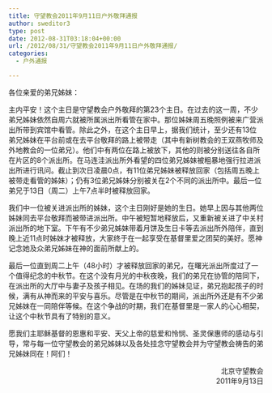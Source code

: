 ```yaml
---
title: 守望教会2011年9月11日户外敬拜通报
author: sweditor3
type: post
date: 2012-08-31T03:18:04+00:00
url: /2012/08/31/守望教会2011年9月11日户外敬拜通报/
categories:
  - 户外通报

---
```

<span style="color: #808000;"></span>

各位亲爱的弟兄姊妹：

主内平安！这个主日是守望教会户外敬拜的第23个主日。在过去的这一周，不少弟兄姊妹依然自周六就被所属派出所看管在家中。那位姊妹周五晚照例被来广营派出所带到宾馆中看管。除此之外，在这个主日早上，据我们统计，至少还有13位弟兄姊妹在平台前或在去平台敬拜的路上被带走（其中有新树教会的王双燕牧师及外地教会的一位弟兄）。他们中有两位在路上被放下，其他的则被分别送往各自所在片区的8个派出所。在马连洼派出所外看望的四位弟兄姊妹被粗暴地强行拉进派出所进行讯问。截止到次日凌晨0点，有11位弟兄姊妹被释放回家（包括周五晚上被带走看管的姊妹）；仍有3位弟兄姊妹分别被关在2个不同的派出所中。最后一位弟兄于13日（周二）上午7点半时被释放回家。

我们中一位被关进派出所的姊妹，这个主日刚好是她的生日。她早上因与其他两位姊妹同去平台敬拜而被带进派出所。中午被短暂地释放后，又重新被关进了中关村派出所的地下室。下午有不少弟兄姊妹带着月饼及生日卡等去派出所外陪伴，直到晚上近11点时姊妹才被释放，大家终于在一起享受在基督里爱之团契的美好。愿神记念她及众弟兄姊妹在神的面前所献上的。

最后一位直到周二上午（48小时）才被释放回家的弟兄，在曙光派出所度过了一个值得纪念的中秋节。在这个没有月光的中秋夜晚，我们的弟兄在协管的陪同下，在派出所的大厅中与妻子及孩子相见。在场的我们的姊妹见证，弟兄抱起孩子的时候，满有从神而来的平安与喜乐。尽管是在中秋节的期间，派出所外还是有不少弟兄姊妹在一同陪伴等候。在这个争战的时期，我们在基督里是一家人的心心相契，让这个中秋节具有了特别的意义。

愿我们主耶稣基督的恩惠和平安、天父上帝的慈爱和怜悯、圣灵保惠师的感动与引导，常与每一位守望教会的弟兄姊妹以及各处挂念守望教会并为守望教会祷告的弟兄姊妹同在！阿们！

<p style="text-align: right;">
  北京守望教会<br /> 2011年9月13日
</p>